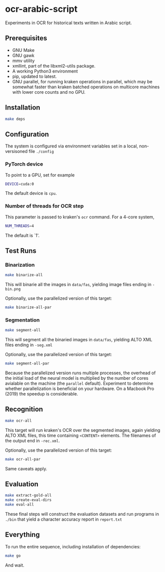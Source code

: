 # ocr-arabic-script
Experiments in OCR for historical texts written in Arabic script.

## Prerequisites
 * GNU Make
 * GNU gawk
 * mmv utility
 * xmllint, part of the libxml2-utils package.
 * A working Python3 environment
 * pip, updated to latest.
 * GNU parallel, for running kraken operations in parallel, which may be somewhat faster than kraken batched operations on multicore machines with lower core counts and no GPU.

## Installation
```bash
make deps
```

## Configuration
The system is configured via environment variables set in a local, non-versisoned file `./config`

### PyTorch device
To point to a GPU, set for example
```bash
DEVICE=cuda:0
```
The default device is `cpu`.

### Number of threads for OCR step
This parameter is passed to kraken's `ocr` command.  For a 4-core system,
```bash
NUM_THREADS=4
```
The default is `1'.

## Test Runs

### Binarization
```bash
make binarize-all
```
This will binarie all the images in `data/fas`, yielding image files ending in `-bin.png`

Optionally, use the parallelized version of this target:
```bash
make binarize-all-par
```

### Segmentation
```bash
make segment-all
```
This will segment all the binaried images in `data/fas`, yielding ALTO XML files ending in `-seg.xml`

Optionally, use the parallelized version of this target:
```bash
make segment-all-par
```
Because the parallelized version runs multiple processes, the overhead of the initial load of the neural model is multiplied by the number of cores avialable on the machine (the `parallel` default). Experiment to determine whether parallelization is beneficial on your hardware.  On a Macbook Pro (2019) the speedup is considerable.

## Recognition
```bash
make ocr-all
```
This target will run kraken's OCR over the segmented images, again yielding ALTO XML files, this time containing `<CONTENT>` elements.  The filenames of the output end in `-rec.xml`.


Optionally, use the parallelized version of this target:
```bash
make ocr-all-par
```
Same caveats apply.

## Evaluation
```bash
make extract-gold-all
make create-eval-dirs
make eval-all
```
These final steps will construct the evaluation datasets and run programs in `./bin` that yield a character accuracy report in `report.txt`

## Everything
To run the entire sequence, including installation of dependencies:
```bash
make go
```
And wait.
